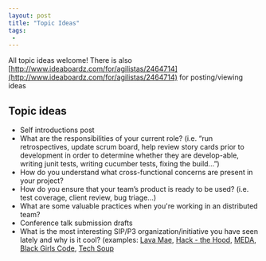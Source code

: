 ```yaml
---
layout: post
title: "Topic Ideas"
tags:
 -
---
```


All topic ideas welcome! There is also [http://www.ideaboardz.com/for/agilistas/2464714](http://www.ideaboardz.com/for/agilistas/2464714) for posting/viewing ideas


## Topic ideas

- Self introductions post
- What are the responsibilities of your current role? (i.e. “run retrospectives, update scrum board, help review story cards prior to development in order to determine whether they are develop-able, writing junit tests, writing cucumber tests, fixing the build...”)
- How do you understand what cross-functional concerns are present in your project?
- How do you ensure that your team’s product is ready to be used? (i.e. test coverage, client review, bug triage...)
- What are some valuable practices when you're working in an distributed team?
- Conference talk submission drafts
- What is the most interesting SIP/P3 organization/initiative you have seen lately and why is it cool? (examples: [Lava Mae](http://lavamae.org/), [Hack - the Hood](http://www.hackthehood.org/), [MEDA](http://medasf.org/), [Black Girls Code](http://www.blackgirlscode.com/), [Tech Soup](http://www.techsoup.org/)
